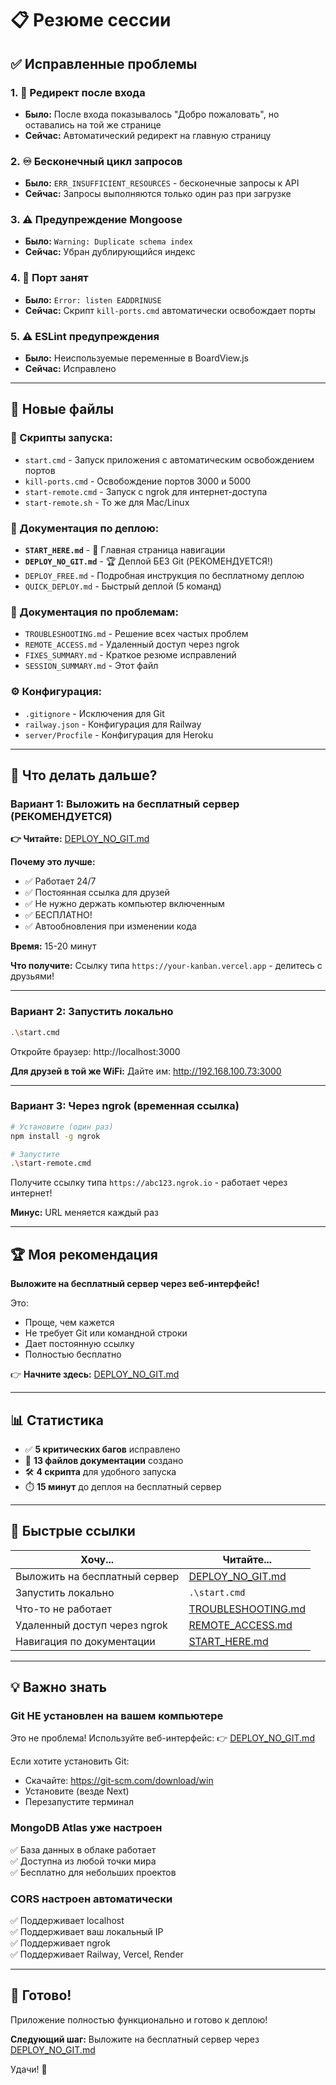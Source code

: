 # 📋 Резюме сессии

## ✅ Исправленные проблемы

### 1. 🔄 Редирект после входа
- **Было:** После входа показывалось "Добро пожаловать", но оставались на той же странице
- **Сейчас:** Автоматический редирект на главную страницу

### 2. ♾️ Бесконечный цикл запросов
- **Было:** `ERR_INSUFFICIENT_RESOURCES` - бесконечные запросы к API
- **Сейчас:** Запросы выполняются только один раз при загрузке

### 3. ⚠️ Предупреждение Mongoose
- **Было:** `Warning: Duplicate schema index`
- **Сейчас:** Убран дублирующийся индекс

### 4. 🔌 Порт занят
- **Было:** `Error: listen EADDRINUSE`
- **Сейчас:** Скрипт `kill-ports.cmd` автоматически освобождает порты

### 5. ⚠️ ESLint предупреждения
- **Было:** Неиспользуемые переменные в BoardView.js
- **Сейчас:** Исправлено

---

## 📁 Новые файлы

### 🚀 Скрипты запуска:
- `start.cmd` - Запуск приложения с автоматическим освобождением портов
- `kill-ports.cmd` - Освобождение портов 3000 и 5000
- `start-remote.cmd` - Запуск с ngrok для интернет-доступа
- `start-remote.sh` - То же для Mac/Linux

### 📖 Документация по деплою:
- **`START_HERE.md`** - 🎯 Главная страница навигации
- **`DEPLOY_NO_GIT.md`** - 🏆 Деплой БЕЗ Git (РЕКОМЕНДУЕТСЯ!)
- `DEPLOY_FREE.md` - Подробная инструкция по бесплатному деплою
- `QUICK_DEPLOY.md` - Быстрый деплой (5 команд)

### 📖 Документация по проблемам:
- `TROUBLESHOOTING.md` - Решение всех частых проблем
- `REMOTE_ACCESS.md` - Удаленный доступ через ngrok
- `FIXES_SUMMARY.md` - Краткое резюме исправлений
- `SESSION_SUMMARY.md` - Этот файл

### ⚙️ Конфигурация:
- `.gitignore` - Исключения для Git
- `railway.json` - Конфигурация для Railway
- `server/Procfile` - Конфигурация для Heroku

---

## 🎯 Что делать дальше?

### Вариант 1: Выложить на бесплатный сервер (РЕКОМЕНДУЕТСЯ)

**👉 Читайте:** [DEPLOY_NO_GIT.md](./DEPLOY_NO_GIT.md)

**Почему это лучше:**
- ✅ Работает 24/7
- ✅ Постоянная ссылка для друзей
- ✅ Не нужно держать компьютер включенным
- ✅ БЕСПЛАТНО!
- ✅ Автообновления при изменении кода

**Время:** 15-20 минут

**Что получите:**
Ссылку типа `https://your-kanban.vercel.app` - делитесь с друзьями!

---

### Вариант 2: Запустить локально

```bash
.\start.cmd
```

Откройте браузер: http://localhost:3000

**Для друзей в той же WiFi:**
Дайте им: http://192.168.100.73:3000

---

### Вариант 3: Через ngrok (временная ссылка)

```bash
# Установите (один раз)
npm install -g ngrok

# Запустите
.\start-remote.cmd
```

Получите ссылку типа `https://abc123.ngrok.io` - работает через интернет!

**Минус:** URL меняется каждый раз

---

## 🏆 Моя рекомендация

**Выложите на бесплатный сервер через веб-интерфейс!**

Это:
- Проще, чем кажется
- Не требует Git или командной строки
- Дает постоянную ссылку
- Полностью бесплатно

👉 **Начните здесь:** [DEPLOY_NO_GIT.md](./DEPLOY_NO_GIT.md)

---

## 📊 Статистика

- ✅ **5 критических багов** исправлено
- 📝 **13 файлов документации** создано
- 🛠️ **4 скрипта** для удобного запуска
- ⏱️ **15 минут** до деплоя на бесплатный сервер

---

## 🔗 Быстрые ссылки

| Хочу... | Читайте... |
|---------|------------|
| Выложить на бесплатный сервер | [DEPLOY_NO_GIT.md](./DEPLOY_NO_GIT.md) |
| Запустить локально | `.\start.cmd` |
| Что-то не работает | [TROUBLESHOOTING.md](./TROUBLESHOOTING.md) |
| Удаленный доступ через ngrok | [REMOTE_ACCESS.md](./REMOTE_ACCESS.md) |
| Навигация по документации | [START_HERE.md](./START_HERE.md) |

---

## 💡 Важно знать

### Git НЕ установлен на вашем компьютере

Это не проблема! Используйте веб-интерфейс:
👉 [DEPLOY_NO_GIT.md](./DEPLOY_NO_GIT.md)

Если хотите установить Git:
- Скачайте: https://git-scm.com/download/win
- Установите (везде Next)
- Перезапустите терминал

### MongoDB Atlas уже настроен

✅ База данных в облаке работает  
✅ Доступна из любой точки мира  
✅ Бесплатно для небольших проектов  

### CORS настроен автоматически

✅ Поддерживает localhost  
✅ Поддерживает ваш локальный IP  
✅ Поддерживает ngrok  
✅ Поддерживает Railway, Vercel, Render  

---

## 🎉 Готово!

Приложение полностью функционально и готово к деплою!

**Следующий шаг:** Выложите на бесплатный сервер через [DEPLOY_NO_GIT.md](./DEPLOY_NO_GIT.md)

Удачи! 🚀

